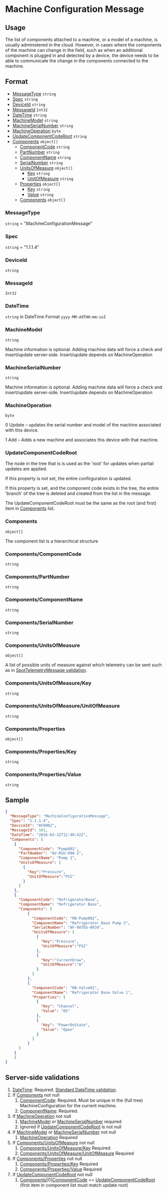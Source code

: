 # Machine Configuration Message
## Usage
The list of components attached to a machine, or a model of a machine, is usually administered in the cloud. However, in cases where the components of the machine can change in the field, such as when an additional component is plugged in and detected by a device, the device needs to be able to communicate the change in the components connected to the machine.

## Format
* [MessageType](#messagetype) ```string```
* [Spec](#spec) ```string```
* [DeviceId](#deviceid) ```string```
* [MessageId](#messageid) ```Int32```
* [DateTime](#datetime) ```string```
* [MachineModel](#machinemodel) ```string```
* [MachineSerialNumber](#machineserialnumber) ```string```
* [MachineOperation](#machineoperation) ```byte```
* [UpdateComponentCodeRoot](#updatecomponentcoderoot) ```string``` 
* [Components](#components) ```object[]```
    * [ComponentCode](#componentscomponentcode) ```string```
    * [PartNumber](#componentspartnumber) ```string```
    * [ComponentName](#componentscomponentname) ```string```
    * [SerialNumber](#componentsserialnumber) ```string```
    * [UnitsOfMeasure](#componentsunitsofmeasure) ```object[]```
        * [Key](#componentsunitsofmeasurekey) ```string```
        * [UnitOfMeasure](#componentsunitsofmeasureunitofmeasure) ```string```
    * [Properties](#componentsproperties) ```object[]```
        * [Key](#componentspropertieskey) ```string```
        * [Value](#componentspropertiesvalue) ```string```
    * [Components](#components) ```object[]```

### MessageType
```string``` = "MachineConfigurationMessage"
### Spec
```string``` = "1.1.1.4"
### DeviceId
```string``` 
### MessageId
```Int32```
### DateTime
```string``` in DateTime Format ```yyyy-MM-ddTHH:mm:ssZ```
### MachineModel
```string```

Machine information is optional. Adding machine data will force a check and insert/update server-side. Insert/update depends on MachineOperation
### MachineSerialNumber
```string```

Machine information is optional. Adding machine data will force a check and insert/update server-side. Insert/update depends on MachineOperation
### MachineOperation
```byte```

0 Update – updates the serial number and model of the machine associated with this device. 

1 Add – Adds a new machine and associates this device with that machine.
### UpdateComponentCodeRoot
The node in the tree that is is used as the 'root' for updates when partial updates are applied.

If this property is not set, the entire confirguration is updated.

If this property is set, and the component code exists in the tree, the entire 'branch' of the tree is deleted and created from the list in the message.

The UpdateComponentCodeRoot must be the same as the root (and first) item in [Components](#components) list.

### Components
```object[]```

The component list is a hierarchical structure 
### Components/ComponentCode
```string```
### Components/PartNumber
```string```
### Components/ComponentName
```string```
### Components/SerialNumber
```string```
### Components/UnitsOfMeasure
```object[]```

A list of possible units of measure against which telemetry can be sent such as in [SpotTelemetryMessage validation](./SpotTelemetryMessage.md##componentmeasurementsmeasurementsunitofmeasure).
### Components/UnitsOfMeasure/Key
```string```
### Components/UnitsOfMeasure/UnitOfMeasure
```string```
### Components/Properties
```object[]```
### Components/Properties/Key
```string```
### Components/Properties/Value
```string```

## Sample
```JSON
{
  "MessageType": "MachineConfigurationMessage",
  "Spec": "1.1.1.4",
  "DeviceId": "AF0002",
  "MessageId": 101,
  "DateTime": "2016-03-12T12:40:42Z",
  "Components": [
    {
      "ComponentCode": "Pump001",
      "PartNumber": "AV-RSU-998-Z",
      "ComponentName": "Pump 1",
      "UnitsOfMeasure": [
        {
          "Key":"Pressure",
          "UnitOfMeasure":"PSI"
        }
      ]
    },
    {
      "ComponentCode": "RefrigeratorBase",
      "ComponentName": "Refrigerator Base",
      "Components": [
          {
            "ComponentCode": "RB-Pump002",
            "ComponentName": "Refrigerator Base Pump 2",
            "SerialNumber": "AF-987EG-0034",
            "UnitsOfMeasure": [
              {
                "Key":"Pressure",
                "UnitOfMeasure":"PSI"
              },
              {
                "Key":"CurrentDraw",
                "UnitOfMeasure":"A"
              }
            ]
          },
          {
            "ComponentCode": "RB-Valve01",
            "ComponentName": "Refrigerator Base Valve 1",
            "Properties": [
              {
                "Key": "Channel",
                "Value": "65"
              },
              {
                "Key": "PowerOnState",
                "Value": "Open"
              }
            ]
          }
      ]
    }
    ]
}
```

## Server-side validations
1.	[DateTime](#datetime): Required. [Standard DateTime validation](../00-UsageNotes/DateTime-Formatting.md#standardddateTimevalidation).
2.	If [Components](#components) not null
    1. [ComponentCode](#componentscomponentcode): Required. Must be unique in the (full tree) MachineConfiguration for the current machine.
    2. [ComponentName](#componentscomponentname): Required.
3. If [MachineOperation](#machineoperation) not null
    1. [MachineModel](#machinemodel) or [MachineSerialNumber](#machineserialnumber) required
    2. Ignored if [UpdateComponentCodeRoot](#updatecomponentcoderoot) is not null
4. If [MachineModel](#machinemodel) or [MachineSerialNumber](#machineserialnumber) not null
    1. [MachineOperation](#machineoperation) Required
5. If [Components/UnitsOfMeasure](#componentsunitsofmeasure) not null
    1. [Components/UnitsOfMeasure/Key](#componentsunitsofmeasurekey) Required
    2. [Components/UnitsOfMeasure/UnitOfMeasure](#componentsunitsofmeasureunitofmeasure) Required
6. If [Components/Properties](#componentsproperties) not null
    1. [Components/Properties/Key](#componentspropertieskey) Required
    2. [Components/Properties/Value](#componentspropertiesvalue) Required
7. If [UpdateComponentCodeRoot](#updatecomponentcoderoot) not null
    1. [Components](#components)[0][ComponentCode](#componentscomponentcode) == [UpdateComponentCodeRoot](#updatecomponentcoderoot) (first item in component list must match update root)